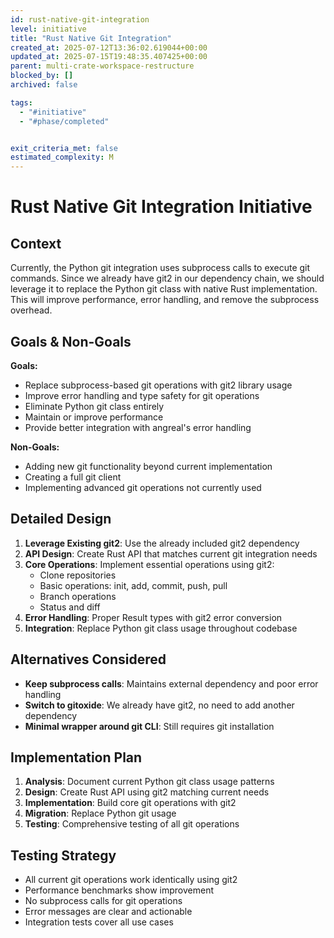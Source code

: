 ```yaml
---
id: rust-native-git-integration
level: initiative
title: "Rust Native Git Integration"
created_at: 2025-07-12T13:36:02.619044+00:00
updated_at: 2025-07-15T19:48:35.407425+00:00
parent: multi-crate-workspace-restructure
blocked_by: []
archived: false

tags:
  - "#initiative"
  - "#phase/completed"


exit_criteria_met: false
estimated_complexity: M
---
```


# Rust Native Git Integration Initiative

## Context

Currently, the Python git integration uses subprocess calls to execute git commands. Since we already have git2 in our dependency chain, we should leverage it to replace the Python git class with native Rust implementation. This will improve performance, error handling, and remove the subprocess overhead.

## Goals & Non-Goals

**Goals:**
- Replace subprocess-based git operations with git2 library usage
- Improve error handling and type safety for git operations
- Eliminate Python git class entirely
- Maintain or improve performance
- Provide better integration with angreal's error handling

**Non-Goals:**
- Adding new git functionality beyond current implementation
- Creating a full git client
- Implementing advanced git operations not currently used

## Detailed Design

1. **Leverage Existing git2**: Use the already included git2 dependency
2. **API Design**: Create Rust API that matches current git integration needs
3. **Core Operations**: Implement essential operations using git2:
   - Clone repositories
   - Basic operations: init, add, commit, push, pull
   - Branch operations
   - Status and diff
4. **Error Handling**: Proper Result types with git2 error conversion
5. **Integration**: Replace Python git class usage throughout codebase

## Alternatives Considered

- **Keep subprocess calls**: Maintains external dependency and poor error handling
- **Switch to gitoxide**: We already have git2, no need to add another dependency
- **Minimal wrapper around git CLI**: Still requires git installation

## Implementation Plan

1. **Analysis**: Document current Python git class usage patterns
2. **Design**: Create Rust API using git2 matching current needs
3. **Implementation**: Build core git operations with git2
4. **Migration**: Replace Python git usage
5. **Testing**: Comprehensive testing of all git operations

## Testing Strategy

- All current git operations work identically using git2
- Performance benchmarks show improvement
- No subprocess calls for git operations
- Error messages are clear and actionable
- Integration tests cover all use cases